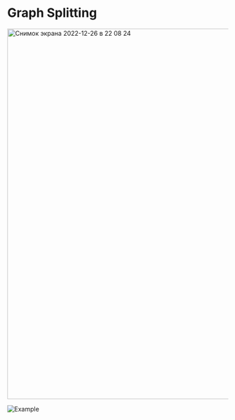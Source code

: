 # Graph Splitting

<img width="844" alt="Снимок экрана 2022-12-26 в 22 08 24" src="https://user-images.githubusercontent.com/49525233/209577407-7eb5c1c3-1559-474b-b266-0aa1e73fbfcf.png">

![Example](https://user-images.githubusercontent.com/49525233/209577625-2bbeaadf-c3f7-44a7-8200-21ed8bde14e7.gif)



